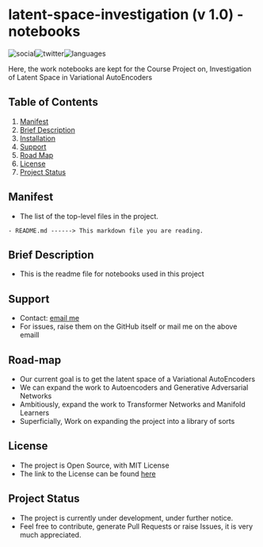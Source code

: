 # latent-space-investigation (v 1.0) - notebooks

 ![social](https://img.shields.io/github/followers/VMrGamer?style=social)![twitter](https://img.shields.io/twitter/follow/VedantPat?style=social)![languages](https://img.shields.io/github/languages/count/VMrGamer/latent-space-investigation)

 Here, the work notebooks are kept for the Course Project on, Investigation of Latent Space in Variational AutoEncoders
 
 
## Table of Contents

1. [Manifest](#manifest)
2. [Brief Description](#brief-description)
3. [Installation](#installation)
4. [Support](#support)
5. [Road Map](#road-map)
6. [License](#license)
7. [Project Status](#project-status)


## Manifest

- The list of the top-level files in the project.

```
- README.md ------> This markdown file you are reading.
```


## Brief Description

- This is the readme file for notebooks used in this project


## Support

- Contact: [email me](v.mr.gamer@gmail.com)
- For issues, raise them on the GitHub itself or mail me on the above emaill


## Road-map

- Our current goal is to get the latent space of a Variational AutoEncoders
- We can expand the work to Autoencoders and Generative Adversarial Networks
- Ambitiously, expand the work to Transformer Networks and Manifold Learners
- Superficially, Work on expanding the project into a library of sorts


## License

- The project is Open Source, with MIT License
- The link to the License can be found [here](https://github.com/VMrGamer/latent-space-investigation/blob/main/LICENSE)


## Project Status

- The project is currently under development, under further notice.
- Feel free to contribute, generate Pull Requests or raise Issues, it is very much appreciated.
